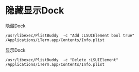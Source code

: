 # 隐藏显示Dock

隐藏Dock

```纯文本
/usr/libexec/PlistBuddy  -c "Add :LSUIElement bool true" /Applications/iTerm.app/Contents/Info.plist
```

显示Dock

```纯文本
/usr/libexec/PlistBuddy  -c "Delete :LSUIElement" /Applications/iTerm.app/Contents/Info.plist
```
